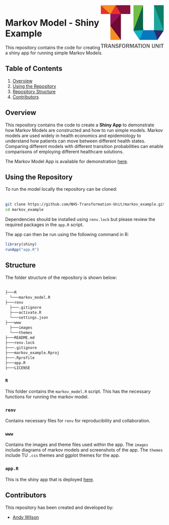 <img src="www/images/TU_logo_large.png" alt="TU logo" width="200" align="right"/>

# Markov Model - Shiny Example
This repository contains the code for creating a shiny app for running simple
Markov Models.

## Table of Contents

1. [Overview](#overview)
2. [Using the Repository](#using)
3. [Repository Structure](#structure)
4. [Contributors](#contributors)

## Overview
This repository contains the code to create a **Shiny App** to demonstrate how
Markov Models are constructed and how to run simple models. Markov models are 
used widely in health economics and epidemiology to understand how patients can 
move between different health states. Comparing different models with different 
transition probabilities can enable comparisons of employing different healthcare
solutions.

The Markov Model App is available for demonstration [here](https://nhs-tu-andy-wilson.shinyapps.io/markov_example/).

## Using the Repository
To run the model locally the repository can be cloned:
```bash

git clone https://github.com/NHS-Transformation-Unit/markov_example.git
cd markov_example

```
Dependencies should be installed using `renv.lock` but please review the 
required packages in the `app.R` script.

The app can then be run using the following command in R:
```r
library(shiny)
runApp("app.R")
```

## Structure

The folder structure of the repository is shown below:

```plaintext

├───R
  └───markov_model.R
├───renv
  ├───.gitignore
  ├───activate.R
  └───settings.json
├───www
  ├───images
  └───themes
├───README.md
├───renv.lock
├───.gitignore
├───markov_example.Rproj
├───.Rprofile
├───app.R
├───LICENSE

```
### `R`
This folder contains the `markov_model.R` script. This has the necessary 
functions for running the markov model.

### `renv`
Contains necessary files for `renv` for reproducibility and collaboration.

### `www`
Contains the images and theme files used within the app. The `images` include 
diagrams of markov models and screenshots of the app. The `themes` include TU
`.css` themes and ggplot themes for the app.

### `app.R`
This is the shiny app that is deployed [here](https://nhs-tu-andy-wilson.shinyapps.io/markov_example/).

## Contributors
This repository has been created and developed by:
- [Andy Wilson](https://github.com/ASW-Analyst)
